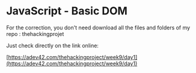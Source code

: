 # JavaScript - Basic DOM

For the correction, you don't need download all the files and folders of my repo : thehackingprojet

Just check directly on the link online:

[https://adev42.com/thehackingproject/week9/day1](https://adev42.com/thehackingproject/week9/day1)